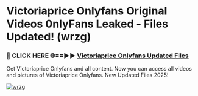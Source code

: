 # Victoriaprice Onlyfans Original Videos 0nlyFans Leaked - Files Updated! (wrzg)

<h3>🔴 CLICK HERE 🌐==►► <a href="https://tinyurl.com/ehrbuxhb" rel="nofollow">Victoriaprice Onlyfans Updated Files</a></h3>

Get Victoriaprice Onlyfans and all content. Now you can access all videos and pictures of Victoriaprice Onlyfans. New Updated Files 2025!

[![wrzg](https://i.imgur.com/lVYEuWS.gif)](https://tinyurl.com/ehrbuxhb)
